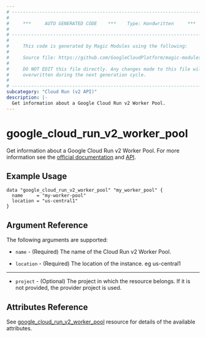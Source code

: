 ```yaml
---
# ----------------------------------------------------------------------------
#
#     ***     AUTO GENERATED CODE    ***    Type: Handwritten     ***
#
# ----------------------------------------------------------------------------
#
#     This code is generated by Magic Modules using the following:
#
#     Source file: https://github.com/GoogleCloudPlatform/magic-modules/tree/main/mmv1/third_party/terraform/website/docs/d/cloud_run_v2_worker_pool.html.markdown
#
#     DO NOT EDIT this file directly. Any changes made to this file will be
#     overwritten during the next generation cycle.
#
# ----------------------------------------------------------------------------
subcategory: "Cloud Run (v2 API)"
description: |-
  Get information about a Google Cloud Run v2 Worker Pool.
---
```


# google_cloud_run_v2_worker_pool

Get information about a Google Cloud Run v2 Worker Pool. For more information see
the [official documentation](https://cloud.google.com/run/docs/)
and [API](https://cloud.google.com/run/docs/apis).

## Example Usage

```hcl
data "google_cloud_run_v2_worker_pool" "my_worker_pool" {
  name     = "my-worker-pool"
  location = "us-central1"
}
```

## Argument Reference

The following arguments are supported:

* `name` - (Required) The name of the Cloud Run v2 Worker Pool.

* `location` - (Required) The location of the instance. eg us-central1

- - -

* `project` - (Optional) The project in which the resource belongs. If it
    is not provided, the provider project is used.

## Attributes Reference

See [google_cloud_run_v2_worker_pool](https://registry.terraform.io/providers/hashicorp/google/latest/docs/resources/cloud_run_v2_worker_pool#argument-reference) resource for details of the available attributes.
